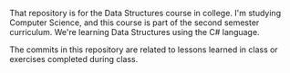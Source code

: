 That repository is for the Data Structures course in college.
I'm studying Computer Science, and this course is part of the second semester curriculum.
We're learning Data Structures using the C# language.

The commits in this repository are related to lessons learned in class or exercises completed during class.
